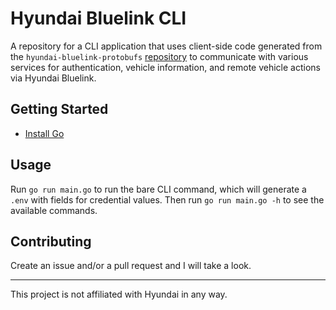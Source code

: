 # Hyundai Bluelink CLI

A repository for a CLI application that uses client-side code generated from the `hyundai-bluelink-protobufs` [repository](https://github.com/MatthewSerre/hyundai-bluelink-protobufs) to communicate with various services for authentication, vehicle information, and remote vehicle actions via Hyundai Bluelink.

## Getting Started

* [Install Go](https://go.dev/doc/install)

## Usage

Run `go run main.go` to run the bare CLI command, which will generate a `.env` with fields for credential values. Then run `go run main.go -h` to see the available commands.

## Contributing

Create an issue and/or a pull request and I will take a look.

***

This project is not affiliated with Hyundai in any way.
